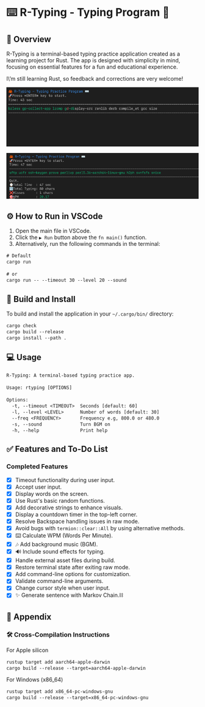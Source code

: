 # ⌨️ R-Typing - Typing Program 🦀

## 📖 Overview

R-Typing is a terminal-based typing practice application created as a learning project for Rust. The app is designed with simplicity in mind, focusing on essential features for a fun and educational experience.

I\’m still learning Rust, so feedback and corrections are very welcome!

![sample1](./docs/Screenshot1.png)

![sample2](./docs/Screenshot2.png)

## ⚙️ How to Run in VSCode

1. Open the main file in VSCode.
2. Click the `▶ Run` button above the `fn main()` function.
3. Alternatively, run the following commands in the terminal:

```shell
# Default
cargo run

# or
cargo run -- --timeout 30 --level 20 --sound
```

## 🔨 Build and Install

To build and install the application in your `~/.cargo/bin/` directory:

```shell
cargo check
cargo build --release
cargo install --path .
```

## 💻 Usage

```text
R-Typing: A terminal-based typing practice app.

Usage: rtyping [OPTIONS]

Options:
  -t, --timeout <TIMEOUT>  Seconds [default: 60]
  -l, --level <LEVEL>      Number of words [default: 30]
  --freq <FREQUENCY>       Frequency e.g, 800.0 or 480.0
  -s, --sound              Turn BGM on
  -h, --help               Print help
```

## ✅ Features and To-Do List

### Completed Features

- [x] Timeout functionality during user input.
- [x] Accept user input.
- [x] Display words on the screen.
- [x] Use Rust's basic random functions.
- [x] Add decorative strings to enhance visuals.
- [x] Display a countdown timer in the top-left corner.
- [x] Resolve Backspace handling issues in raw mode.
- [x] Avoid bugs with `termion::clear::All` by using alternative methods.
- [x] ⌨️ Calculate WPM (Words Per Minute).
- [x] 🎶 Add background music (BGM).
- [x] 🔊 Include sound effects for typing.
- [x] Handle external asset files during build.
- [x] Restore terminal state after exiting raw mode.
- [x] Add command-line options for customization.
- [x] Validate command-line arguments.
- [x] Change cursor style when user input.
- [x] ✨ Generate sentence with Markov Chain.⛓

## 🔖 Appendix

### 🛠 Cross-Compilation Instructions

For Apple silicon

```shell
rustup target add aarch64-apple-darwin
cargo build --release --target=aarch64-apple-darwin
```

For Windows (x86_64)

```shell
rustup target add x86_64-pc-windows-gnu
cargo build --release --target=x86_64-pc-windows-gnu
```
